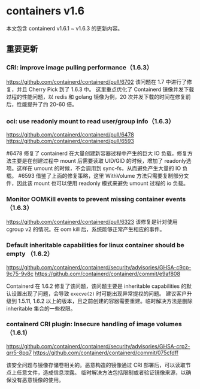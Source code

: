 # containers v1.6

本文包含 containerd v1.6.1 ~ v1.6.3 的更新内容。

## 重要更新

### CRI: improve image pulling performance（1.6.3）

https://github.com/containerd/containerd/pull/6702
该问题在 1.7 中进行了修复，并且 Cherry Pick 到了 1.6.3 中。
这里重点优化了 Containerd 镜像并发下载过程的性能问题，以 redis 和 golang 镜像为例，20 次并发下载的时间在修复前后，性能提升了约 20-60 倍。



### oci: use readonly mount to read user/group info（1.6.3）
 
https://github.com/containerd/containerd/pull/6478
https://github.com/containerd/containerd/pull/6593

#6478 修复了 containerd 在大量创建新容器过程中产生的巨大 IO 负载，修复方法主要是在创建过程中 mount 后需要读取 UID/GID 的时候，增加了 readonly选项。这样在 umount 的时候，不会调用到 sync-fs，从而避免产生大量的 IO 负载。
#6593 借鉴了上面的修复策略，这里 WithVolume 方法只需要复制部分文件，因此该 mount 也可以使用 readonly 模式来避免 umount 过程的 io 负载。


### Monitor OOMKill events to prevent missing container events （1.6.3）

https://github.com/containerd/containerd/pull/6323
该修复是针对使用 cgroup v2 的情况。在 oom kill 后，系统能够正常产生相应的事件。


### Default inheritable capabilities for linux container should be empty （1.6.2）

https://github.com/containerd/containerd/security/advisories/GHSA-c9cp-9c75-9v8c
https://github.com/containerd/containerd/commit/e9af808

Containerd 在 1.6.2 修复了该问题，该问题主要是 inheritable capabilities 的默认设置出现了问题，会导致 `execve(2)` 时可能出现异常提权的问题。
建议客户升级到 1.5.11, 1.6.2 以上的版本，且之前创建的容器需要重建。临时解决方法是删除 inheritable 集合的一些权限。


### containerd CRI plugin: Insecure handling of image volumes （1.6.1）

https://github.com/containerd/containerd/security/advisories/GHSA-crp2-qrr5-8pq7
https://github.com/containerd/containerd/commit/075cfdff

该安全问题与镜像存储卷相关的。恶意构造的镜像通过 CRI 部署后，可以读取节点上任意文件，造成信息泄露。
临时解决方法包括限制或者验证镜像来源，以确保没有恶意镜像的使用。